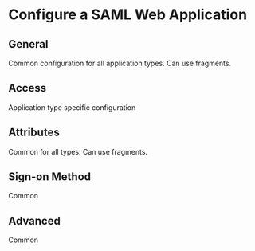 # Configure a SAML Web Application

## General
Common configuration for all application types. Can use fragments.

## Access
Application type specific configuration

## Attributes
Common for all types. Can use fragments.

## Sign-on Method
Common

## Advanced
Common
